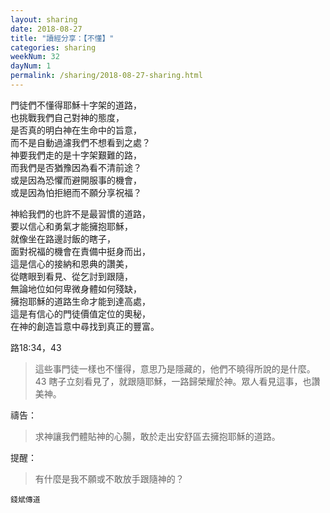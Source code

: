 ```yaml
---
layout: sharing
date: 2018-08-27
title: "讀經分享：【不懂】"
categories: sharing
weekNum: 32
dayNum: 1
permalink: /sharing/2018-08-27-sharing.html
---
```


門徒們不懂得耶穌十字架的道路，  
也挑戰我們自己對神的態度，  
是否真的明白神在生命中的旨意，  
而不是自動過濾我們不想看到之處？  
神要我們走的是十字架艱難的路，  
而我們是否猶豫因為看不清前途？  
或是因為恐懼而避開服事的機會，  
或是因為怕拒絕而不願分享祝福？  

神給我們的也許不是最習慣的道路，  
要以信心和勇氣才能擁抱耶穌，  
就像坐在路邊討飯的瞎子，  
面對祝福的機會在責備中挺身而出，  
這是信心的接納和恩典的讚美，  
從瞎眼到看見、從乞討到跟隨，  
無論地位如何卑微身體如何殘缺，  
擁抱耶穌的道路生命才能到達高處，  
這是有信心的門徒價值定位的奧秘，  
在神的創造旨意中尋找到真正的豐富。  

路18:34，43
>這些事門徒一樣也不懂得，意思乃是隱藏的，他們不曉得所說的是什麼。43 瞎子立刻看見了，就跟隨耶穌，一路歸榮耀於神。眾人看見這事，也讚美神。

禱告：
>求神讓我們體貼神的心腸，敢於走出安舒區去擁抱耶穌的道路。

提醒：
>有什麼是我不願或不敢放手跟隨神的？

`錢斌傳道`
